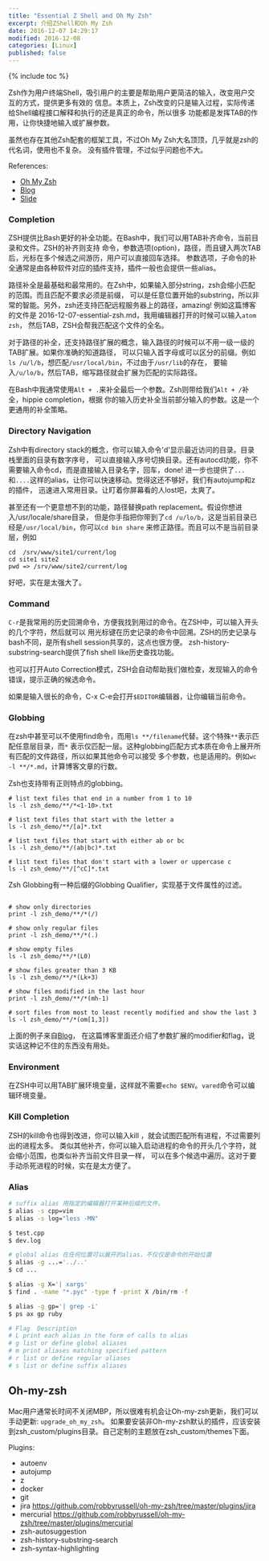 ```yaml
---
title: "Essential Z Shell and Oh My Zsh"
excerpt: 介绍ZShell和Oh My Zsh
date: 2016-12-07 14:29:17
modified: 2016-12-08
categories: [Linux]
published: false
---
```

{% include toc %}

Zsh作为用户终端Shell，吸引用户的主要是帮助用户更简洁的输入，改变用户交互的方式，提供更多有效的
信息。本质上，Zsh改变的只是输入过程，实际传递给Shell编程接口解释和执行的还是真正的命令，所以很多
功能都是发挥TAB的作用，让你快捷地输入或扩展参数。

虽然也存在其他Zsh配套的框架工具，不过Oh My Zsh大名顶顶，几乎就是zsh的代名词，使用也不复杂。
没有插件管理，不过似乎问题也不大。

References:

 - [Oh My Zsh](https://github.com/robbyrussell/oh-my-zsh/)
 - [Blog](http://reasoniamhere.com/2014/01/11/outrageously-useful-tips-to-master-your-z-shell/)
 - [Slide](http://www.slideshare.net/jaguardesignstudio/why-zsh-is-cooler-than-your-shell-16194692)

### Completion
ZSH提供比Bash更好的补全功能。在Bash中，我们可以用TAB补齐命令，当前目录和文件。ZSH的补齐则支持
命令，参数选项(option)，路径，而且键入两次TAB后，光标在多个候选之间游历，用户可以直接回车选择。
参数选项，子命令的补全通常是由各种软件对应的插件支持，插件一般也会提供一些alias。

路径补全是最基础和最常用的。在Zsh中，如果输入部分string，zsh会缩小匹配的范围。而且匹配不要求必须是前缀，
可以是任意位置开始的substring，所以非常的智能。另外，zsh还支持匹配远程服务器上的路径，amazing!
例如这篇博客的文件是 2016-12-07-essential-zsh.md，我用编辑器打开的时候可以输入`atom zsh`，
然后TAB，ZSH会帮我匹配这个文件的全名。

对于路径的补全，还支持路径扩展的概念，输入路径的时候可以不用一级一级的TAB扩展。如果你准确的知道路径，
可以只输入首字母或可以区分的前缀。例如`ls /u/l/b`，想匹配`/usr/local/bin`，不过由于`/usr/lib`的存在，
要输入`/u/lo/b`，然后TAB，缩写路径就会扩展为匹配的实际路径。

在Bash中我通常使用`Alt + .`来补全最后一个参数。Zsh则带给我们`Alt + /`补全，hippie completion，根据
你的输入历史补全当前部分输入的参数。这是一个更通用的补全策略。

### Directory Navigation
Zsh中有directory stack的概念，你可以输入命令'd'显示最近访问的目录。目录栈里面的目录有数字序号，
可以直接输入序号切换目录。还有autocd功能，你不需要输入命令cd，而是直接输入目录名字，回车，done!
进一步也提供了`...`和`....`这样的alias，让你可以快速移动。觉得这还不够好，我们有autojump和z的插件，
迅速进入常用目录。让盯着你屏幕看的人lost吧，太爽了。

甚至还有一个更意想不到的功能，路径替换path replacement。假设你想进入/usr/locale/share目录，
但是你手指把你带到了`cd /u/lo/b`，这是当前目录已经是`/usr/local/bin`，你可以`cd bin share`
来修正路径。而且可以不是当前目录层，例如
```
cd  /srv/www/site1/current/log
cd site1 site2
pwd => /srv/www/site2/current/log
```
好吧，实在是太强大了。

### Command
`C-r`是我常用的历史回溯命令，方便我找到用过的命令。在ZSH中，可以输入开头的几个字符，然后就可以
用光标键在历史记录的命令中回溯。ZSH的历史记录与bash不同，是所有shell session共享的，这点也很方便。
zsh-history-substring-search提供了fish shell like历史查找功能。

也可以打开Auto Correction模式，ZSH会自动帮助我们做检查，发现输入的命令错误，提示正确的候选命令。

如果是输入很长的命令，C-x C-e会打开`$EDITOR`编辑器，让你编辑当前命令。

### Globbing
在zsh中甚至可以不使用find命令，而用`ls **/filename`代替。这个特殊`**`表示匹配任意层目录，而`*`
表示仅匹配一层。这种globbing匹配方式本质在命令上展开所有匹配的文件路径，所以如果其他命令可以接受
多个参数，也是适用的。例如`wc -l **/*.md`，计算博客文章的行数。

Zsh也支持带有正则特点的globbing。

```
# list text files that end in a number from 1 to 10
ls -l zsh_demo/**/*<1-10>.txt

# list text files that start with the letter a
ls -l zsh_demo/**/[a]*.txt

# list text files that start with either ab or bc
ls -l zsh_demo/**/(ab|bc)*.txt

# list text files that don't start with a lower or uppercase c
ls -l zsh_demo/**/[^cC]*.txt
```

Zsh Globbing有一种后缀的Globbing Qualifier，实现基于文件属性的过滤。

```

# show only directories
print -l zsh_demo/**/*(/)

# show only regular files
print -l zsh_demo/**/*(.)

# show empty files
ls -l zsh_demo/**/*(L0)

# show files greater than 3 KB
ls -l zsh_demo/**/*(Lk+3)

# show files modified in the last hour
print -l zsh_demo/**/*(mh-1)

# sort files from most to least recently modified and show the last 3
ls -l zsh_demo/**/*(om[1,3])
```

上面的例子来自[Blog](http://reasoniamhere.com/2014/01/11/outrageously-useful-tips-to-master-your-z-shell/)，
在这篇博客里面还介绍了参数扩展的modifier和flag，说实话这种记不住的东西没有用处。

### Environment
在ZSH中可以用TAB扩展环境变量，这样就不需要`echo $ENV`。`vared`命令可以编辑环境变量。

### Kill Completion
ZSH的kill命令也得到改进，你可以输入kill <TAB>，就会试图匹配所有进程，不过需要列出的进程太多。
类似其他补齐，你可以输入启动进程的命令的开头几个字符，就会缩小范围，也类似补齐当前文件目录一样，
可以在多个候选中遍历。这对于要手动杀死进程的时候，实在是太方便了。

### Alias
```bash
# suffix alias 用指定的编辑器打开某种后缀的文件。
$ alias -s cpp=vim
$ alias -s log="less -MN"

$ test.cpp
$ dev.log

# global alias 在任何位置可以展开的alias，不仅仅是命令的开始位置
$ alias -g ...='../..'
$ cd ...

$ alias -g X='| xargs'
$ find . -name "*.pyc" -type f -print X /bin/rm -f

$ alias -g gp='| grep -i'
$ ps ax gp ruby

# Flag	Description
# L	print each alias in the form of calls to alias
# g	list or define global aliases
# m	print aliases matching specified pattern
# r	list or define regular aliases
# s	list or define suffix aliases
```

## Oh-my-zsh
Mac用户通常长时间不关闭MBP，所以很难有机会让Oh-my-zsh更新，我们可以手动更新: `upgrade_oh_my_zsh`。
如果要安装非Oh-my-zsh默认的插件，应该安装到zsh_custom/plugins目录。自己定制的主题放在zsh_custom/themes下面。

Plugins:
 - autoenv
 - autojump
 - z
 - docker
 - git
 - jira  https://github.com/robbyrussell/oh-my-zsh/tree/master/plugins/jira
 - mercurial https://github.com/robbyrussell/oh-my-zsh/tree/master/plugins/mercurial
 - zsh-autosuggestion
 - zsh-history-substring-search
 - zsh-syntax-highlighting
